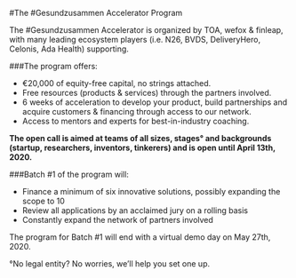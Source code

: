 #The #Gesundzusammen Accelerator Program

The #Gesundzusammen Accelerator is organized by TOA, wefox & finleap, with many leading ecosystem players (i.e. N26, BVDS, DeliveryHero, Celonis, Ada Health) supporting.

###The program offers:

- €20,000 of equity-free capital, no strings attached.
- Free resources (products & services) through the partners involved.
- 6 weeks of acceleration to develop your product, build partnerships and acquire customers & financing through access to our network.
- Access to mentors and experts for best-in-industry coaching.

**The open call is aimed at teams of all sizes, stages° and backgrounds (startup, researchers, inventors, tinkerers) and is open until April 13th, 2020.**

###Batch #1 of the program will:

- Finance a minimum of six innovative solutions, possibly expanding the scope to 10
- Review all applications by an acclaimed jury on a rolling basis
- Constantly expand the network of partners involved

The program for Batch #1 will end with a virtual demo day on May 27th, 2020.

°No legal entity? No worries, we’ll help you set one up.
